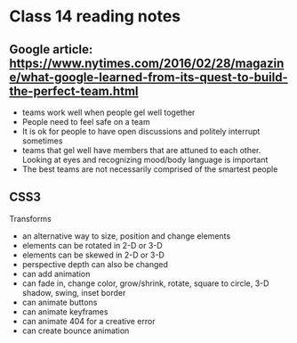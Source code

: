 # Class 14 reading notes

## Google article: https://www.nytimes.com/2016/02/28/magazine/what-google-learned-from-its-quest-to-build-the-perfect-team.html
- teams work well when people gel well together
- People need to feel safe on a team
- It is ok for people to have open discussions and politely interrupt sometimes
- teams that gel well have members that are attuned to each other. Looking at eyes and recognizing mood/body language is important
- The best teams are not necessarily comprised of the smartest people

## CSS3 
Transforms
- an alternative way to size, position and change elements
- elements can be rotated in 2-D or 3-D
- elements can be skewed in 2-D or 3-D
- perspective depth can also be changed
- can add animation 
- can fade in, change color, grow/shrink, rotate, square to circle, 3-D shadow, swing, inset border
- can animate buttons
- can animate keyframes
- can animate 404 for a creative error
- can create bounce animation

